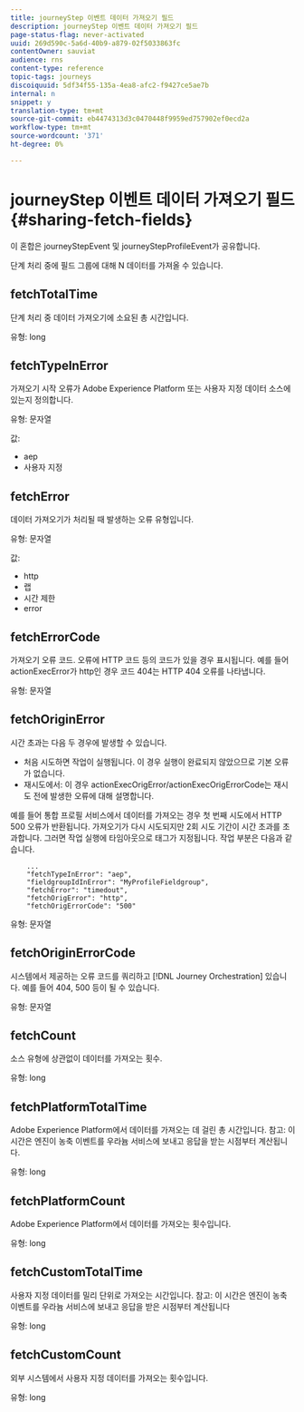 ```yaml
---
title: journeyStep 이벤트 데이터 가져오기 필드
description: journeyStep 이벤트 데이터 가져오기 필드
page-status-flag: never-activated
uuid: 269d590c-5a6d-40b9-a879-02f5033863fc
contentOwner: sauviat
audience: rns
content-type: reference
topic-tags: journeys
discoiquuid: 5df34f55-135a-4ea8-afc2-f9427ce5ae7b
internal: n
snippet: y
translation-type: tm+mt
source-git-commit: eb4474313d3c0470448f9959ed757902ef0ecd2a
workflow-type: tm+mt
source-wordcount: '371'
ht-degree: 0%

---
```



# journeyStep 이벤트 데이터 가져오기 필드 {#sharing-fetch-fields}

이 혼합은 journeyStepEvent 및 journeyStepProfileEvent가 공유합니다.

단계 처리 중에 필드 그룹에 대해 N 데이터를 가져올 수 있습니다.

## fetchTotalTime

단계 처리 중 데이터 가져오기에 소요된 총 시간입니다.

유형: long

## fetchTypeInError

가져오기 시작 오류가 Adobe Experience Platform 또는 사용자 지정 데이터 소스에 있는지 정의합니다.

유형: 문자열

값:
* aep
* 사용자 지정

## fetchError

데이터 가져오기가 처리될 때 발생하는 오류 유형입니다.

유형: 문자열

값:
* http
* 랩
* 시간 제한
* error

## fetchErrorCode

가져오기 오류 코드. 오류에 HTTP 코드 등의 코드가 있을 경우 표시됩니다. 예를 들어 actionExecError가 http인 경우 코드 404는 HTTP 404 오류를 나타냅니다.

유형: 문자열

## fetchOriginError

시간 초과는 다음 두 경우에 발생할 수 있습니다.

* 처음 시도하면 작업이 실행됩니다. 이 경우 실행이 완료되지 않았으므로 기본 오류가 없습니다.
* 재시도에서: 이 경우 actionExecOrigError/actionExecOrigErrorCode는 재시도 전에 발생한 오류에 대해 설명합니다.

예를 들어 통합 프로필 서비스에서 데이터를 가져오는 경우 첫 번째 시도에서 HTTP 500 오류가 반환됩니다. 가져오기가 다시 시도되지만 2회 시도 기간이 시간 초과를 초과합니다. 그러면 작업 실행에 타임아웃으로 태그가 지정됩니다. 작업 부분은 다음과 같습니다.

```
    ...
    "fetchTypeInError": "aep",
    "fieldgroupIdInError": "MyProfileFieldgroup",
    "fetchError": "timedout",
    "fetchOrigError": "http",
    "fetchOrigErrorCode": "500"
```

유형: 문자열

## fetchOriginErrorCode

시스템에서 제공하는 오류 코드를 쿼리하고 [!DNL Journey Orchestration] 있습니다. 예를 들어 404, 500 등이 될 수 있습니다.

유형: 문자열

## fetchCount

소스 유형에 상관없이 데이터를 가져오는 횟수.

유형: long

## fetchPlatformTotalTime

Adobe Experience Platform에서 데이터를 가져오는 데 걸린 총 시간입니다. 참고: 이 시간은 엔진이 농축 이벤트를 우라늄 서비스에 보내고 응답을 받는 시점부터 계산됩니다.

유형: long

## fetchPlatformCount

Adobe Experience Platform에서 데이터를 가져오는 횟수입니다.

유형: long

## fetchCustomTotalTime

사용자 지정 데이터를 밀리 단위로 가져오는 시간입니다. 참고: 이 시간은 엔진이 농축 이벤트를 우라늄 서비스에 보내고 응답을 받은 시점부터 계산됩니다

유형: long

## fetchCustomCount

외부 시스템에서 사용자 지정 데이터를 가져오는 횟수입니다.

유형: long
